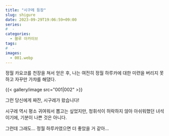```yaml
---
title: "시구레 등장"
slug: shigure
date: 2023-09-29T19:06:59+09:00
series:
#  - 
categories:
  - 블루 아카이브
tags:
#  - 
images:
  - 001.webp
---
```


정월 카요코를 천장을 쳐서 얻은 후, 나는 여전히 정월 하루카에 대한 미련을 버리지 못하고 자꾸만 가챠를 해댔다.

{{< gallery/image src="001|002" >}}

그런 당신에게 짜잔, 시구레가 왔습니다!

시구레 역시 평소 귀여워서 뽑고는 싶었지만, 청휘석이 허락하지 않아 아쉬워했던 녀석이기에, 기분이 나쁜 것은 아니다.

그런데 그래도... 정월 하루카였으면 더 좋았을 거 같아...
